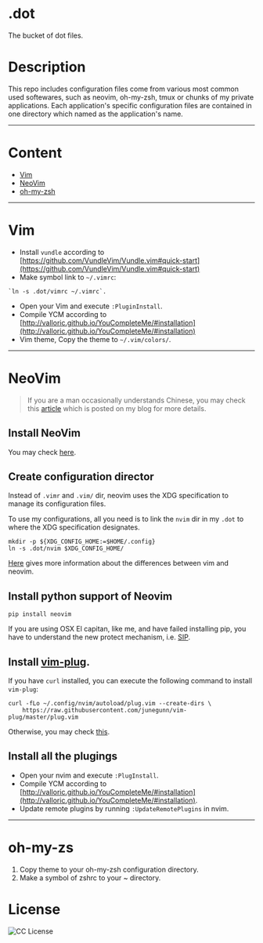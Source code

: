 # .dot
The bucket of dot files.

# Description

This repo includes configuration files come from various most common used softewares, such as neovim, oh-my-zsh, tmux or chunks of my private applications. Each application's specific configuration files are contained in one directory which named as the application's name.

---

# Content
- [Vim](#vim)
- [NeoVim](#neovim)
- [oh-my-zsh](#oh-my-zsh)

---

# Vim

- Install `vundle` according to [https://github.com/VundleVim/Vundle.vim#quick-start](https://github.com/VundleVim/Vundle.vim#quick-start)
- Make symbol link to `~/.vimrc`:

```
`ln -s .dot/vimrc ~/.vimrc`.
```

- Open your Vim and execute `:PluginInstall`.
- Compile YCM according to [http://valloric.github.io/YouCompleteMe/#installation](http://valloric.github.io/YouCompleteMe/#installation)
- Vim theme, Copy the theme to `~/.vim/colors/`.

---

# NeoVim

> If you are a man occasionally understands Chinese, you may check this [article](http://www.d0u9.xyz/neovim-pei-zhi-yu-cha-jian-shuo-ming/) which is posted on my blog for more details.

## Install NeoVim

You may check [here](https://github.com/neovim/neovim/wiki/Installing-Neovim).

## Create configuration director

Instead of `.vimr` and `.vim/` dir, neovim uses the XDG specification to manage its configuration files.

To use my configurations, all you need is to link the `nvim` dir in my `.dot` to where the XDG specification designates.

```
mkdir -p ${XDG_CONFIG_HOME:=$HOME/.config}
ln -s .dot/nvim $XDG_CONFIG_HOME/
```

[Here](https://neovim.io/doc/user/nvim_from_vim.html) gives more information about the differences between vim and neovim.

## Install python support of Neovim

```
pip install neovim
```

If you are using OSX El capitan, like me, and have failed installing pip, you have to understand the new protect mechanism, i.e. [SIP](https://en.wikipedia.org/wiki/System_Integrity_Protection).

## Install [vim-plug](https://github.com/junegunn/vim-plug).

If you have `curl` installed, you can execute the following command to install `vim-plug`:

```
curl -fLo ~/.config/nvim/autoload/plug.vim --create-dirs \
    https://raw.githubusercontent.com/junegunn/vim-plug/master/plug.vim
```

Otherwise, you may check [this](https://github.com/junegunn/vim-plug#installation).

## Install all the plugings

- Open your nvim and execute `:PlugInstall`.
- Compile YCM according to [http://valloric.github.io/YouCompleteMe/#installation](http://valloric.github.io/YouCompleteMe/#installation).
- Update remote plugins by running `:UpdateRemotePlugins` in nvim.

---

# oh-my-zs

1. Copy theme to your oh-my-zsh configuration directory.
2. Make a symbol of zshrc to your ~ directory.


# License
![CC License](http://i.creativecommons.org/l/by-nc-sa/3.0/88x31.png)
